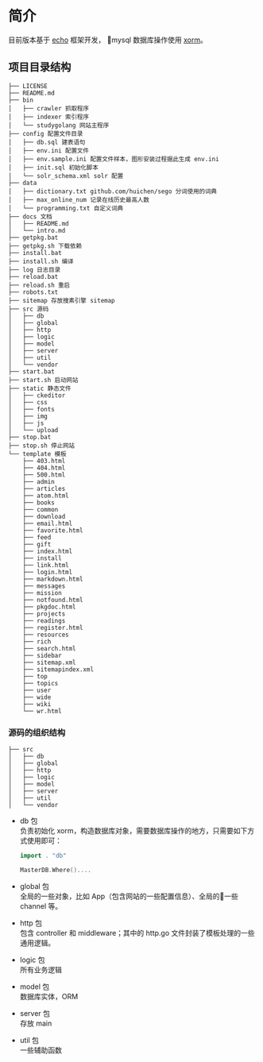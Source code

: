 # 简介

目前版本基于 [echo](https://github.com/labstack/echo) 框架开发， mysql 数据库操作使用 [xorm](http://books.studygolang.com/xorm)。

## 项目目录结构

```console
├── LICENSE
├── README.md
├── bin
│   ├── crawler 抓取程序
│   ├── indexer 索引程序
│   └── studygolang 网站主程序
├── config 配置文件目录
│   ├── db.sql 建表语句
│   ├── env.ini 配置文件
│   ├── env.sample.ini 配置文件样本，图形安装过程据此生成 env.ini
│   ├── init.sql 初始化脚本
│   └── solr_schema.xml solr 配置
├── data
│   ├── dictionary.txt github.com/huichen/sego 分词使用的词典
│   ├── max_online_num 记录在线历史最高人数
│   └── programming.txt 自定义词典
├── docs 文档
│   ├── README.md
│   └── intro.md
├── getpkg.bat
├── getpkg.sh 下载依赖
├── install.bat
├── install.sh 编译
├── log 日志目录
├── reload.bat
├── reload.sh 重启
├── robots.txt
├── sitemap 存放搜素引擎 sitemap
├── src 源码
│   ├── db
│   ├── global
│   ├── http
│   ├── logic
│   ├── model
│   ├── server
│   ├── util
│   └── vendor
├── start.bat
├── start.sh 启动网站
├── static 静态文件
│   ├── ckeditor
│   ├── css
│   ├── fonts
│   ├── img
│   ├── js
│   └── upload
├── stop.bat
├── stop.sh 停止网站
└── template 模板
    ├── 403.html
    ├── 404.html
    ├── 500.html
    ├── admin
    ├── articles
    ├── atom.html
    ├── books
    ├── common
    ├── download
    ├── email.html
    ├── favorite.html
    ├── feed
    ├── gift
    ├── index.html
    ├── install
    ├── link.html
    ├── login.html
    ├── markdown.html
    ├── messages
    ├── mission
    ├── notfound.html
    ├── pkgdoc.html
    ├── projects
    ├── readings
    ├── register.html
    ├── resources
    ├── rich
    ├── search.html
    ├── sidebar
    ├── sitemap.xml
    ├── sitemapindex.xml
    ├── top
    ├── topics
    ├── user
    ├── wide
    ├── wiki
    └── wr.html
```

### 源码的组织结构

```console
├── src
│   ├── db
│   ├── global
│   ├── http
│   ├── logic
│   ├── model
│   ├── server
│   ├── util
│   └── vendor
```

- db 包  
    负责初始化 xorm，构造数据库对象，需要数据库操作的地方，只需要如下方式使用即可：
    
    ```go
    import . "db"

    MasterDB.Where()....
    ```
    
- global 包  
    全局的一些对象，比如 App（包含网站的一些配置信息）、全局的一些 channel 等。
- http 包  
    包含 controller 和 middleware；其中的 http.go 文件封装了模板处理的一些通用逻辑。
- logic 包  
    所有业务逻辑
- model 包  
    数据库实体，ORM
- server 包  
    存放 main
- util 包  
    一些辅助函数